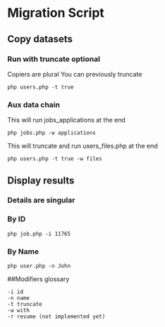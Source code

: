 # Migration Script

## Copy datasets

### Run with truncate optional
Copiers are plural
You can previously truncate 
```
php users.php -t true
```

### Aux data chain
This will run jobs_applications at the end
```
php jobs.php -w applications
```
This will truncate and run users_files.php at the end
```
php users.php -t true -w files
```

## Display results
### Details are singular
### By ID

```
php job.php -i 11765
```

### By Name

```
php user.php -n John
```

##Modifiers glossary
```
-i id
-n name
-t truncate
-w with
-r resume (not implemented yet)
```